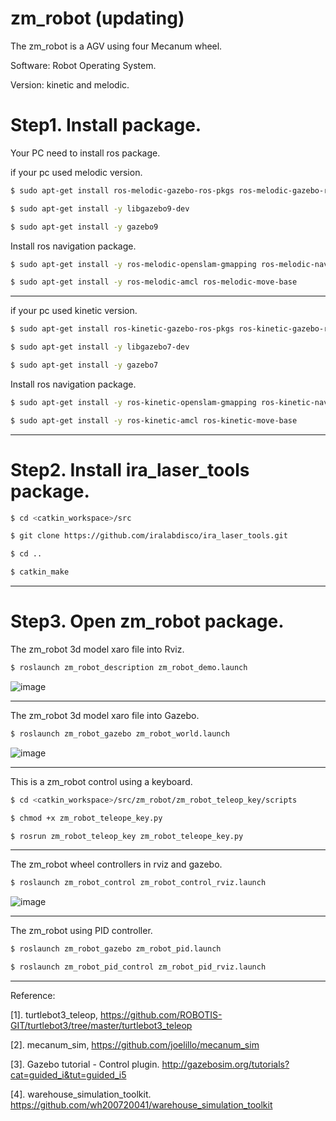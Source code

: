# zm_robot (updating)
The zm_robot is a AGV using four Mecanum wheel.

Software: Robot Operating System.

Version: kinetic and melodic.

# Step1. Install package.

Your PC need to install ros package.

if your pc used melodic version.

``` bash
$ sudo apt-get install ros-melodic-gazebo-ros-pkgs ros-melodic-gazebo-ros-control ros-melodic-ros-controllers
```

``` bash
$ sudo apt-get install -y libgazebo9-dev
```

``` bash
$ sudo apt-get install -y gazebo9
```

Install ros navigation package.

``` bash
$ sudo apt-get install -y ros-melodic-openslam-gmapping ros-melodic-navigation
```

``` bash
$ sudo apt-get install -y ros-melodic-amcl ros-melodic-move-base
```
------

if your pc used kinetic version.

``` bash
$ sudo apt-get install ros-kinetic-gazebo-ros-pkgs ros-kinetic-gazebo-ros-control ros-kinetic-ros-controllers
```

``` bash
$ sudo apt-get install -y libgazebo7-dev
```

``` bash
$ sudo apt-get install -y gazebo7
```

Install ros navigation package.

``` bash
$ sudo apt-get install -y ros-kinetic-openslam-gmapping ros-kinetic-navigation
```

``` bash
$ sudo apt-get install -y ros-kinetic-amcl ros-kinetic-move-base
```

------

# Step2. Install ira_laser_tools package.

``` bash
$ cd <catkin_workspace>/src
```

``` bash
$ git clone https://github.com/iralabdisco/ira_laser_tools.git
```

``` bash
$ cd ..
```

``` bash
$ catkin_make
```

------

# Step3. Open zm_robot package.

The zm_robot 3d model xaro file into Rviz.

``` bash
$ roslaunch zm_robot_description zm_robot_demo.launch
```

![image](https://github.com/qaz9517532846/zm_robot/blob/master/image/zm_robot_rviz_update.png)

------

The zm_robot 3d model xaro file into Gazebo.

``` bash
$ roslaunch zm_robot_gazebo zm_robot_world.launch
```
![image](https://github.com/qaz9517532846/zm_robot/blob/master/image/zm_robot_gazebo_update.png)

------

This is a zm_robot control using a keyboard.

``` bash
$ cd <catkin_workspace>/src/zm_robot/zm_robot_teleop_key/scripts
```

``` bash
$ chmod +x zm_robot_teleope_key.py
```

``` bash
$ rosrun zm_robot_teleop_key zm_robot_teleope_key.py
```

------

The zm_robot wheel controllers in rviz and gazebo.

``` bash
$ roslaunch zm_robot_control zm_robot_control_rviz.launch
```

![image](https://github.com/qaz9517532846/zm_robot/blob/master/image/zm_robot_controller_rviz.png)

------

The zm_robot using PID controller.

``` bash
$ roslaunch zm_robot_gazebo zm_robot_pid.launch
```

``` bash
$ roslaunch zm_robot_pid_control zm_robot_pid_rviz.launch
```
------

Reference:

[1]. turtlebot3_teleop, https://github.com/ROBOTIS-GIT/turtlebot3/tree/master/turtlebot3_teleop

[2]. mecanum_sim, https://github.com/joelillo/mecanum_sim

[3]. Gazebo tutorial - Control plugin. http://gazebosim.org/tutorials?cat=guided_i&tut=guided_i5

[4]. warehouse_simulation_toolkit. https://github.com/wh200720041/warehouse_simulation_toolkit
